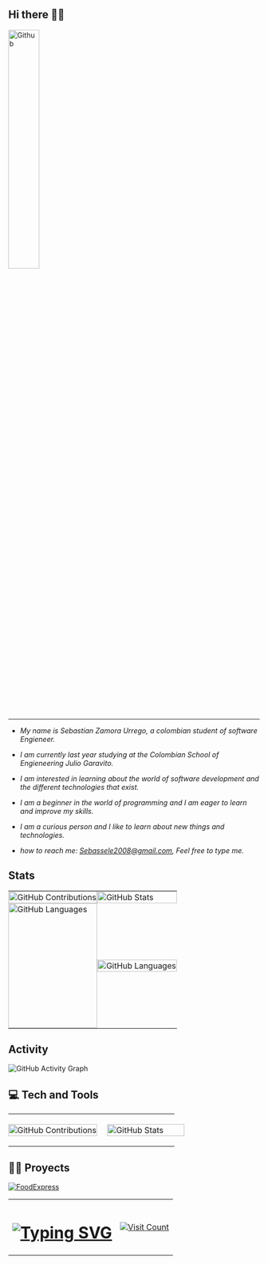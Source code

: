 ## Hi there 👋👋

<img width="35%" align="center" alt="Github" src="https://user-images.githubusercontent.com/48678280/88862734-4903af80-d201-11ea-968b-9c939d88a37c.gif" />

***

* _My name is Sebastian Zamora Urrego, a colombian student of software Engieneer._
* _I am currently last year studying at the Colombian School of Engieneering Julio Garavito._

* _I am interested in learning about the world of software development and the different technologies that exist._

* _I am a beginner in the world of programming and I am eager to learn and improve my skills._

* _I am a curious person and I like to learn about new things and technologies._

* _how to reach me: <Sebassele2008@gmail.com>, Feel free to type me._

## Stats 

<div aling="center">
   <table style="border-collapse: collapse; width: 100%;">
        <tr>
            <td style="border: none; padding: 0; margin: 0;">
                <img src="https://github-readme-streak-stats.herokuapp.com/?user=SebZaUr&theme=dracula&hide_border=false" alt="GitHub Contributions" style="width: 100%; height: auto;"/>
            </td>
            <td style="border: none; padding: 0; margin: 0;">
                <img src="https://github-readme-stats.vercel.app/api?username=SebZaUr&theme=dracula&show_icons=true&hide_border=false&count_private=true" alt="GitHub Stats" style="width: 100%; height: auto;"/>
            </td>
        </tr>
        <tr>
            <td style="border: none; padding: 0; margin: 0;">
                <img src="https://github-readme-stats.vercel.app/api/top-langs/?username=SebZaUr&theme=dracula&show_icons=true&hide_border=false&layout=compact" alt="GitHub Languages" style="width: 100%; height: 250px; object-fit: cover;"/>
            </td>
            <td style="border: none; padding: 0; margin: 0;">
                <img src="https://github-contributor-stats.vercel.app/api?username=SebZaUr&limit=5&theme=dracula&combine_all_yearly_contributions=true" alt="GitHub Languages" style="width: 100%; height: auto;"/>
            </td>
        </tr>
    </table>
</div>

## Activity

![GitHub Activity Graph](https://github-readme-activity-graph.vercel.app/graph?username=SebZaUr&theme=dracula&hide_border=false)

## 💻 Tech and Tools

<div aling="center">
   <table style="border-collapse: collapse; width: 100%;">
        <tr>
            <td style="border: none; padding: 0; margin: 0;">
                <img src="https://skillicons.dev/icons?i=angular,bash,bootstrap,css,git,html,java,markdown,mongodb,mysql,py,spring&perline=5" alt="GitHub Contributions" style="width: 100%; height: auto;"/>
            </td>
            <td style="border: none; padding: 0; margin: 0;">
                <img src="https://skillicons.dev/icons?i=azure,docker,eclipse,figma,github,githubactions,idea,kali,latex,linux,maven,postman,pycharm,vim,vscode,windows&perline=5" alt="GitHub Stats" style="width: 100%; height: auto; padding: 20px;"/>
            </td>
        </tr>
  </table>
</div>

## 👨‍💻 Proyects

[![FoodExpress]((https://github-readme-stats.vercel.app/api/pin/?username=SebZaUr&repo=FoodExpress&theme=draculao&hide_border=false))](https://github.com/SebZaUr/FoodExpress)

<table width="100%" align="center">
  <tr>
    <td align="center">
      <h1>
        <a href="https://git.io/typing-svg">
          <img src="https://readme-typing-svg.herokuapp.com/?lines=Fighting with this+👋;since 2019&center=true&size=30&color=00ff00" alt="Typing SVG" />
        </a>
      </h1>
    </td>
    <td align="right">
      <a href="https://visitcount.itsvg.in">
        <img src="https://visitcount.itsvg.in/api?id=SebZaUr&icon=0&color=3" alt="Visit Count" />
      </a>
    </td>
  </tr>
</table>
